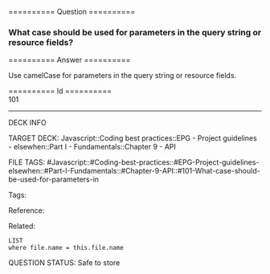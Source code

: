 ========== Question ==========  

### What case should be used for parameters in the query string or resource fields?  

========== Answer ==========  

Use camelCase for parameters in the query string or resource fields.

========== Id ==========  
101

---

DECK INFO

TARGET DECK: Javascript::Coding best practices::EPG - Project guidelines - elsewhen::Part I - Fundamentals::Chapter 9 - API

FILE TAGS: #Javascript::#Coding-best-practices::#EPG-Project-guidelines-elsewhen::#Part-I-Fundamentals::#Chapter-9-API::#101-What-case-should-be-used-for-parameters-in

Tags:

Reference:

Related:

```dataview
LIST
where file.name = this.file.name
```

QUESTION STATUS: Safe to store
